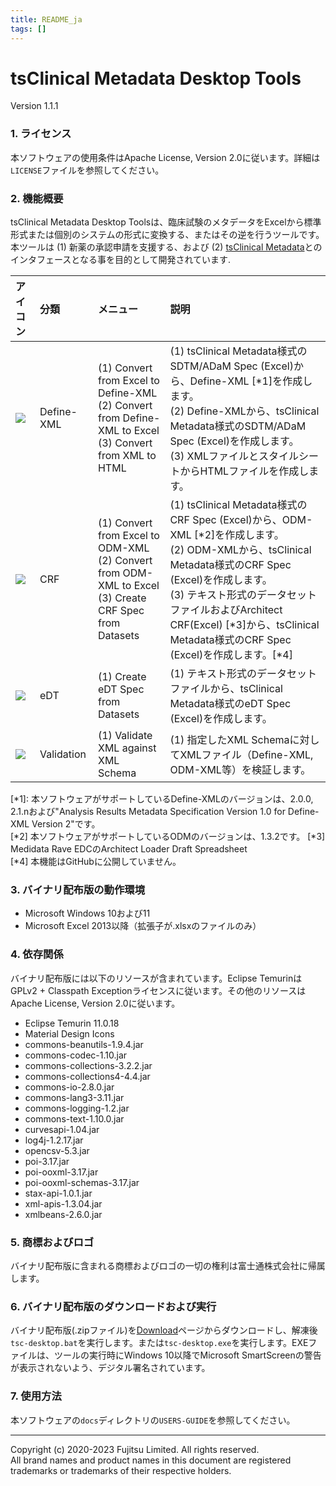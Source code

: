 ```yaml
---
title: README_ja
tags: []
---
```


# tsClinical Metadata Desktop Tools
Version 1.1.1

### 1. ライセンス

本ソフトウェアの使用条件はApache License, Version 2.0に従います。詳細は`LICENSE`ファイルを参照してください。

### 2. 機能概要
tsClinical Metadata Desktop Toolsは、臨床試験のメタデータをExcelから標準形式または個別のシステムの形式に変換する、またはその逆を行うツールです。本ツールは (1) 新薬の承認申請を支援する、および (2) [tsClinical Metadata](https://www.fujitsu.com/jp/solutions/industry/life-sciences/products/drug-development/metadata/)とのインタフェースとなる事を目的として開発されています.

|アイコン|分類|メニュー|説明|
|:---|:---|:---|:---|
|![](https://github.com/tsClinical/tsc-desktop/raw/master/resources/material-icons/custom_integration_instructions_black_48dp.png)|Define-XML|(1) Convert from Excel to Define-XML <br> (2) Convert from Define-XML to Excel <br> (3) Convert from XML to HTML|(1) tsClinical Metadata様式のSDTM/ADaM Spec (Excel)から、Define-XML \[\*1]を作成します。 <br> (2) Define-XMLから、tsClinical Metadata様式のSDTM/ADaM Spec (Excel)を作成します。 <br> (3) XMLファイルとスタイルシートからHTMLファイルを作成します。|
|![](https://github.com/tsClinical/tsc-desktop/raw/master/resources/material-icons/custom_ballot_black_48dp.png)|CRF|(1) Convert from Excel to ODM-XML <br> (2) Convert from ODM-XML to Excel <br> (3) Create CRF Spec from Datasets|(1) tsClinical Metadata様式のCRF Spec (Excel)から、ODM-XML \[\*2]を作成します。 <br> (2) ODM-XMLから、tsClinical Metadata様式のCRF Spec (Excel)を作成します。 <br> (3) テキスト形式のデータセットファイルおよびArchitect CRF(Excel) \[\*3]から、tsClinical Metadata様式のCRF Spec (Excel)を作成します。\[\*4]|
|![](https://github.com/tsClinical/tsc-desktop/raw/master/resources/material-icons/custom_table_view_black_48dp.png)|eDT|(1) Create eDT Spec from Datasets|(1) テキスト形式のデータセットファイルから、tsClinical Metadata様式のeDT Spec (Excel)を作成します。|
|![](https://github.com/tsClinical/tsc-desktop/raw/master/resources/material-icons/custom_fact_check_black_48dp.png)|Validation|(1) Validate XML against XML Schema|(1) 指定したXML Schemaに対してXMLファイル（Define-XML, ODM-XML等）を検証します。|

[\*1]: 本ソフトウェアがサポートしているDefine-XMLのバージョンは、2.0.0, 2.1.nおよび"Analysis Results Metadata Specification Version 1.0 for Define-XML Version 2"です。  
[\*2] 本ソフトウェアがサポートしているODMのバージョンは、1.3.2です。
[\*3] Medidata Rave EDCのArchitect Loader Draft Spreadsheet  
[\*4] 本機能はGitHubに公開していません。

### 3. バイナリ配布版の動作環境
* Microsoft Windows 10および11
* Microsoft Excel 2013以降（拡張子が.xlsxのファイルのみ）

### 4. 依存関係
バイナリ配布版には以下のリソースが含まれています。Eclipse TemurinはGPLv2 + Classpath Exceptionライセンスに従います。その他のリソースはApache License, Version 2.0に従います。
* Eclipse Temurin 11.0.18
* Material Design Icons
* commons-beanutils-1.9.4.jar
* commons-codec-1.10.jar
* commons-collections-3.2.2.jar
* commons-collections4-4.4.jar
* commons-io-2.8.0.jar
* commons-lang3-3.11.jar
* commons-logging-1.2.jar
* commons-text-1.10.0.jar
* curvesapi-1.04.jar
* log4j-1.2.17.jar
* opencsv-5.3.jar
* poi-3.17.jar
* poi-ooxml-3.17.jar
* poi-ooxml-schemas-3.17.jar
* stax-api-1.0.1.jar
* xml-apis-1.3.04.jar
* xmlbeans-2.6.0.jar

### 5. 商標およびロゴ
バイナリ配布版に含まれる商標およびロゴの一切の権利は富士通株式会社に帰属します。

### 6. バイナリ配布版のダウンロードおよび実行
バイナリ配布版(.zipファイル)を[Download](https://md-eval.tsclinical.global.fujitsu.com/cdisc/public/dl)ページからダウンロードし、解凍後`tsc-desktop.bat`を実行します。または`tsc-desktop.exe`を実行します。EXEファイルは、ツールの実行時にWindows 10以降でMicrosoft SmartScreenの警告が表示されないよう、デジタル署名されています。

### 7. 使用方法
本ソフトウェアの`docs`ディレクトリの`USERS-GUIDE`を参照してください。

---
Copyright (c) 2020-2023 Fujitsu Limited. All rights reserved.  
All brand names and product names in this document are registered trademarks or trademarks of their respective holders.
